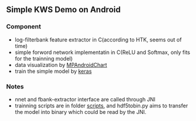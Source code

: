 ## Simple KWS Demo on Android

### Component
* log-filterbank feature extractor in C(according to HTK, seems out of time)
* simple forword network implementatin in C(ReLU and Softmax, only fits for the trainning model)
* data visualization by [MPAndroidChart](https://github.com/PhilJay/MPAndroidChart)
* train the simple model by [keras](https://keras.io/)

### Notes
* nnet and fbank-extractor interface are called through JNI
* trainning scripts are in folder [scripts](scripts), and hdf5tobin.py aims to transfer the model into binary which could be read by the JNI.

